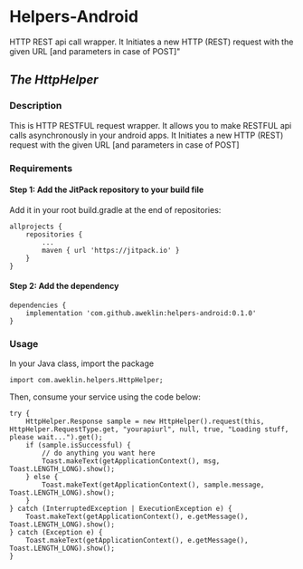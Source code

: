 # Helpers-Android
HTTP REST api call wrapper. It Initiates a new HTTP (REST) request with the given URL [and parameters in case of POST]"


## _The HttpHelper_

### Description
This is HTTP RESTFUL request wrapper. It allows you to make RESTFUL api calls asynchronously in your android apps. It Initiates a new HTTP (REST) request with the given URL [and parameters in case of POST]

### Requirements
#### Step 1:  Add the JitPack repository to your build file
Add it in your root build.gradle at the end of repositories:

```
allprojects {
    repositories {
        ...
        maven { url 'https://jitpack.io' }
    }
}
```

#### Step 2: Add the dependency
``` 
dependencies {
    implementation 'com.github.aweklin:helpers-android:0.1.0'
}
```

### Usage

In your Java class, import the package
```
import com.aweklin.helpers.HttpHelper;
```

Then, consume your service using the code below:
```
try {
    HttpHelper.Response sample = new HttpHelper().request(this, HttpHelper.RequestType.get, "yourapiurl", null, true, "Loading stuff, please wait...").get();
    if (sample.isSuccessful) {
        // do anything you want here        
        Toast.makeText(getApplicationContext(), msg, Toast.LENGTH_LONG).show();
    } else {
        Toast.makeText(getApplicationContext(), sample.message, Toast.LENGTH_LONG).show();
    }
} catch (InterruptedException | ExecutionException e) {
    Toast.makeText(getApplicationContext(), e.getMessage(), Toast.LENGTH_LONG).show();
} catch (Exception e) {
    Toast.makeText(getApplicationContext(), e.getMessage(), Toast.LENGTH_LONG).show();
}
```
